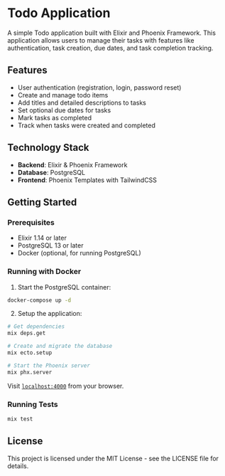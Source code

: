 # Todo Application

A simple Todo application built with Elixir and Phoenix Framework. This application allows users to manage their tasks with features like authentication, task creation, due dates, and task completion tracking.

## Features

- User authentication (registration, login, password reset)
- Create and manage todo items
- Add titles and detailed descriptions to tasks
- Set optional due dates for tasks
- Mark tasks as completed
- Track when tasks were created and completed

## Technology Stack

- **Backend**: Elixir & Phoenix Framework
- **Database**: PostgreSQL
- **Frontend**: Phoenix Templates with TailwindCSS

## Getting Started

### Prerequisites

- Elixir 1.14 or later
- PostgreSQL 13 or later
- Docker (optional, for running PostgreSQL)

### Running with Docker

1. Start the PostgreSQL container:

```bash
docker-compose up -d
```

2. Setup the application:

```bash
# Get dependencies
mix deps.get

# Create and migrate the database
mix ecto.setup

# Start the Phoenix server
mix phx.server
```

Visit [`localhost:4000`](http://localhost:4000) from your browser.

### Running Tests

```bash
mix test
```

## License

This project is licensed under the MIT License - see the LICENSE file for details.